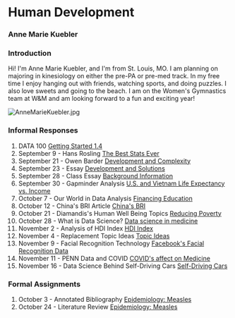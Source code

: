 # Human Development

### Anne Marie Kuebler 
### Introduction

Hi! I'm Anne Marie Kuebler, and I'm from St. Louis, MO. I am planning on majoring in kinesiology on either the pre-PA or pre-med track. In my free time I enjoy hanging out with friends, watching sports, and doing puzzles. I also love sweets and going to the beach. I am on the Women's Gymnastics team at W&M and am looking forward to a fun and exciting year! 

![AnneMarieKuebler.jpg](AnneMarieKuebler.jpg)

### Informal Responses
1. DATA 100 [Getting Started 1.4](gettingstarted.md)
2. September 9 - Hans Rosling [The Best Stats Ever](rosling.md)
3. September 21 - Owen Barder [Development and Complexity](barder.md)
4. September 23 - Essay [Development and Solutions](informalessay.md)
5. September 28 - Class Essay [Background Information](background.md)
6. September 30 - Gapminder Analysis [U.S. and Vietnam Life Expectancy vs. Income](gapminder.md)
7. October 7 - Our World in Data Analysis [Financing Education](financingeducation.md)
8. October 12 - China's BRI Article [China's BRI](chinaBRI.md)
9. October 21 - Diamandis's Human Well Being Topics [Reducing Poverty](diamandis.md)
10. October 28 - What is Data Science? [Data science in medicine](medicine.md)
11. November 2 - Analysis of HDI Index [HDI Index](hdiindex.md)
12. November 4 - Replacement Topic Ideas [Topic Ideas](suggestions.md) 
13. November 9 - Facial Recognition Technology [Facebook's Facial Recognition Data](facialrecognition.md)
14. November 11 - PENN Data and COVID [COVID's affect on Medicine](penncovid.md)
15. November 16 - Data Science Behind Self-Driving Cars [Self-Driving Cars](selfdrivingcars.md)


### Formal Assignments
1. October 3 - Annotated Bibliography [Epidemiology: Measles](annotatedbibliography.md)
2. October 24 - Literature Review [Epidemiology: Measles](literaturereview.md)
